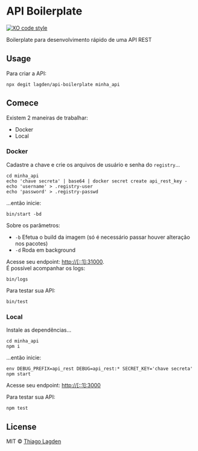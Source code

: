 # API Boilerplate

[![XO code style][xo-img]][xo]

[xo-img]:        https://img.shields.io/badge/code_style-XO-5ed9c7.svg
[xo]:            https://github.com/sindresorhus/xo


Boilerplate para desenvolvimento rápido de uma API REST


## Usage

Para criar a API:

```
npx degit lagden/api-boilerplate minha_api
```


## Comece

Existem 2 maneiras de trabalhar:

- Docker
- Local


### Docker

Cadastre a chave e crie os arquivos de usuário e senha do `registry`...

```
cd minha_api
echo 'chave secreta' | base64 | docker secret create api_rest_key -
echo 'username' > .registry-user
echo 'password' > .registry-passwd
```

...então inicie:

```
bin/start -bd
```

Sobre os parâmetros:

 - `-b` Efetua o build da imagem (só é necessário passar houver alteração nos pacotes)
 - `-d` Roda em background


Acesse seu endpoint: [http://[::1]:31000](http://[::1]:31000).  
É possível acompanhar os logs:

```
bin/logs
```

Para testar sua API:

```
bin/test
```


### Local

Instale as dependências...

```
cd minha_api
npm i
```

...então inicie:

```
env DEBUG_PREFIX=api_rest DEBUG=api_rest:* SECRET_KEY='chave secreta' npm start
```

Acesse seu endpoint: [http://[::1]:3000](http://[::1]:3000)


Para testar sua API:

```
npm test
```


## License

MIT © [Thiago Lagden](https://github.com/lagden)
